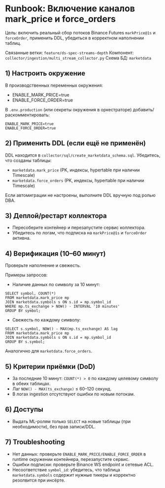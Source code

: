 # Runbook: Включение каналов mark_price и force_orders

Цель: включить реальный сбор потоков Binance Futures `markPrice@1s` и `forceOrder`, применить DDL, убедиться в корректном наполнении таблиц.

Связанные ветки: `feature/ds-spec-streams-depth`
Компонент: `collector/ingestion/multi_stream_collector.py`
Схема БД: `marketdata`

## 1) Настроить окружение

В производственных переменных окружения:

- ENABLE_MARK_PRICE=true
- ENABLE_FORCE_ORDER=true

В `.env.production` (или секреты окружения в оркестраторе) добавить/раскомментировать:

```
ENABLE_MARK_PRICE=true
ENABLE_FORCE_ORDER=true
```

## 2) Применить DDL (если ещё не применён)

DDL находится в `collector/sql/create_marketdata_schema.sql`. Убедитесь, что созданы таблицы:

- `marketdata.mark_price` (PK, индексы, hypertable при наличии Timescale)
- `marketdata.force_orders` (PK, индексы, hypertable при наличии Timescale)

Если автомиграции не настроены, выполните DDL вручную под ролью DBA.

## 3) Деплой/рестарт коллектора

- Пересоберите контейнер и перезапустите сервис коллектора.
- Убедитесь по логам, что подписка на `markPrice@1s` и `forceOrder` активна.

## 4) Верификация (10–60 минут)

Проверьте наполнение и свежесть.

Примеры запросов:

- Наличие данных по символу за 10 минут:
```
SELECT symbol, COUNT(*)
FROM marketdata.mark_price mp
JOIN marketdata.symbols s ON s.id = mp.symbol_id
WHERE mp.ts_exchange > NOW() - INTERVAL '10 minutes'
GROUP BY symbol;
```

- Свежесть по каждому символу:
```
SELECT s.symbol, NOW() - MAX(mp.ts_exchange) AS lag
FROM marketdata.mark_price mp
JOIN marketdata.symbols s ON s.id = mp.symbol_id
GROUP BY s.symbol;
```

Аналогично для `marketdata.force_orders`.

## 5) Критерии приёмки (DoD)

- За последние 10 минут: `COUNT(*) > 0` по каждому целевому символу в обеих таблицах.
- Лаг `NOW() - MAX(ts_exchange)` ≤ 60–120 секунд.
- В логах ingestion отсутствуют ошибки по новым потокам.

## 6) Доступы

- Выдать ML-ролям только `SELECT` на новые таблицы (при необходимости), без прав записи/DDL.

## 7) Troubleshooting

- Нет данных: проверьте `ENABLE_MARK_PRICE/ENABLE_FORCE_ORDER` в runtime окружении контейнера, перезапустите сервис.
- Ошибки подписки: проверьте Binance WS endpoint и сетевые ACL.
- Несоответствие `symbol_id`: убедитесь, что таблица `marketdata.symbols` содержит нужные тикеры и корректно резолвится при инсёрте.
